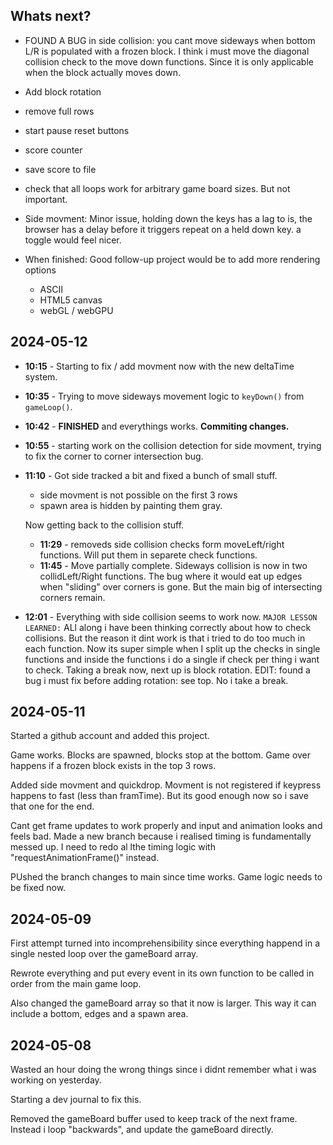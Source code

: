 ## Whats next?

- FOUND A BUG in side collision: you cant move sideways when bottom L/R is populated with a frozen block. I think i must move the diagonal collision check to the move down functions. Since it is only applicable when the block actually moves down.
- Add block rotation
- remove full rows
- start pause reset buttons
- score counter
- save score to file
- check that all loops work for arbitrary game board sizes. But not important.
- Side movment: Minor issue, holding down the keys has a lag to is, the browser has a delay before it triggers repeat on a held down key. a toggle would feel nicer.
- When finished: Good follow-up project would be to add more rendering options

  - ASCII
  - HTML5 canvas
  - webGL / webGPU

## 2024-05-12

- **10:15** - Starting to fix / add movment now with the new deltaTime system.

* **10:35** - Trying to move sideways movement logic to `keyDown()` from `gameLoop()`.
* **10:42** - **FINISHED** and everythings works. **Commiting changes.**

* **10:55** - starting work on the collision detection for side movment, trying to fix the corner to corner intersection bug.

* **11:10** - Got side tracked a bit and fixed a bunch of small stuff.

  - side movment is not possible on the first 3 rows
  - spawn area is hidden by painting them gray.

  Now getting back to the collision stuff.

  - **11:29** - removeds side collision checks form moveLeft/right functions. Will put them in separete check functions.

  * **11:45** - Move partially complete. Sideways collision is now in two collidLeft/Right functions. The bug where it would eat up edges when "sliding" over corners is gone. But the main big of intersecting corners remain.

* **12:01** - Everything with side collision seems to work now. `MAJOR LESSON LEARNED:` ALl along i have been thinking correctly about how to check collisions. But the reason it dint work is that i tried to do too much in each function. Now its super simple when I split up the checks in single functions and inside the functions i do a single if check per thing i want to check. Taking a break now, next up is block rotation. EDIT: found a bug i must fix before adding rotation: see top. No i take a break.

## 2024-05-11

Started a github account and added this project.

Game works. Blocks are spawned, blocks stop at the bottom. Game over happens if a frozen block exists in the top 3 rows.

Added side movment and quickdrop. Movment is not registered if keypress happens to fast (less than framTime). But its good enough now so i save that one for the end.

Cant get frame updates to work properly and input and animation looks and feels bad.
Made a new branch because i realised timing is fundamentally messed up. I need to redo al lthe timing logic with "requestAnimationFrame()" instead.

PUshed the branch changes to main since time works. Game logic needs to be fixed now.

## 2024-05-09

First attempt turned into incomprehensibility since everything happend in a single nested loop over the gameBoard array.

Rewrote everything and put every event in its own function to be called in order from the main game loop.

Also changed the gameBoard array so that it now is larger. This way it can include a bottom, edges and a spawn area.

## 2024-05-08

Wasted an hour doing the wrong things since i didnt remember what i was working on yesterday.

Starting a dev journal to fix this.

Removed the gameBoard buffer used to keep track of the next frame. Instead i loop "backwards", and update the gameBoard directly.
